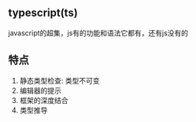 ## typescript(ts)
javascript的超集，js有的功能和语法它都有，还有js没有的

## 特点
1. 静态类型检查: 类型不可变
2. 编辑器的提示
3. 框架的深度结合
4. 类型推导

